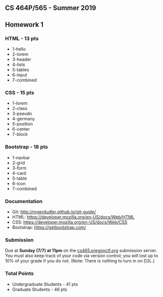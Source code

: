 ## CS 464P/565 - Summer 2019
## Homework 1

### HTML - 13 pts

- 1-hello
- 2-lorem
- 3-header
- 4-lists
- 5-tables
- 6-input
- 7-combined

### CSS - 15 pts

- 1-lorem
- 2-class
- 3-pseudo
- 4-germany
- 5-position
- 6-center
- 7-block

### Bootstrap - 18 pts

- 1-navbar
- 2-grid
- 3-form
- 4-card
- 5-table
- 6-icon
- 7-combined

### Documentation

- Git: http://rogerdudler.github.io/git-guide/
- HTML: https://developer.mozilla.org/en-US/docs/Web/HTML
- CSS: https://developer.mozilla.org/en-US/docs/Web/CSS
- Bootstrap: https://getbootstrap.com/

### Submission

Due at **Sunday (7/7) at 11pm** on the [cs465.oregonctf.org](http://cs465.oregonctf.org) submission server. You must also keep track of your code via version control; you will lost up to 10% of your grade if you do not. (Note: There is nothing to turn in on D2L.)

### Total Points

- Undergraduate Students - 41 pts
- Graduate Students - 46 pts
